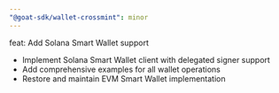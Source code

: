 ```yaml
---
"@goat-sdk/wallet-crossmint": minor
---
```


feat: Add Solana Smart Wallet support

- Implement Solana Smart Wallet client with delegated signer support
- Add comprehensive examples for all wallet operations
- Restore and maintain EVM Smart Wallet implementation
